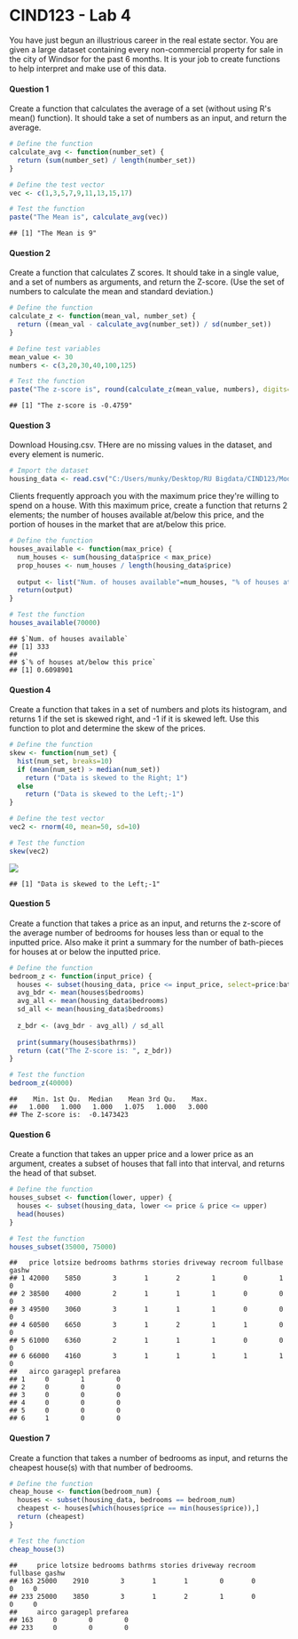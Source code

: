 CIND123 - Lab 4
================

You have just begun an illustrious career in the real estate sector. You are given a large dataset containing every non-commercial property for sale in the city of Windsor for the past 6 months. It is your job to create functions to help interpret and make use of this data.

#### Question 1

Create a function that calculates the average of a set (without using R's mean() function). It should take a set of numbers as an input, and return the average.

``` r
# Define the function
calculate_avg <- function(number_set) {
  return (sum(number_set) / length(number_set))
}

# Define the test vector
vec <- c(1,3,5,7,9,11,13,15,17)

# Test the function
paste("The Mean is", calculate_avg(vec))
```

    ## [1] "The Mean is 9"

#### Question 2

Create a function that calculates Z scores. It should take in a single value, and a set of numbers as arguments, and return the Z-score. (Use the set of numbers to calculate the mean and standard deviation.)

``` r
# Define the function
calculate_z <- function(mean_val, number_set) {
  return ((mean_val - calculate_avg(number_set)) / sd(number_set))
}

# Define test variables
mean_value <- 30
numbers <- c(3,20,30,40,100,125)

# Test the function
paste("The z-score is", round(calculate_z(mean_value, numbers), digits=4))
```

    ## [1] "The z-score is -0.4759"

#### Question 3

Download Housing.csv. THere are no missing values in the dataset, and every element is numeric.

``` r
# Import the dataset
housing_data <- read.csv("C:/Users/munky/Desktop/RU Bigdata/CIND123/Module 4/Lab 4/housing.csv")
```

Clients frequently approach you with the maximum price they're willing to spend on a house. With this maximum price, create a function that returns 2 elements; the number of houses available at/below this price, and the portion of houses in the market that are at/below this price.

``` r
# Define the function
houses_available <- function(max_price) {
  num_houses <- sum(housing_data$price < max_price)
  prop_houses <- num_houses / length(housing_data$price)
  
  output <- list("Num. of houses available"=num_houses, "% of houses at/below this price"=prop_houses)
  return(output)
}

# Test the function
houses_available(70000)
```

    ## $`Num. of houses available`
    ## [1] 333
    ## 
    ## $`% of houses at/below this price`
    ## [1] 0.6098901

#### Question 4

Create a function that takes in a set of numbers and plots its histogram, and returns 1 if the set is skewed right, and -1 if it is skewed left. Use this function to plot and determine the skew of the prices.

``` r
# Define the function
skew <- function(num_set) {
  hist(num_set, breaks=10)
  if (mean(num_set) > median(num_set))
    return ("Data is skewed to the Right; 1")
  else
    return ("Data is skewed to the Left;-1")
}

# Define the test vector
vec2 <- rnorm(40, mean=50, sd=10)

# Test the function
skew(vec2)
```

<img src="http://i.imgur.com/n7ziK9u.png" style="display: block; margin: auto;" />

    ## [1] "Data is skewed to the Left;-1"

#### Question 5

Create a function that takes a price as an input, and returns the z-score of the average number of bedrooms for houses less than or equal to the inputted price. Also make it print a summary for the number of bath-pieces for houses at or below the inputted price.

``` r
# Define the function
bedroom_z <- function(input_price) {
  houses <- subset(housing_data, price <= input_price, select=price:bathrms)
  avg_bdr <- mean(houses$bedrooms)
  avg_all <- mean(housing_data$bedrooms)
  sd_all <- mean(housing_data$bedrooms)
  
  z_bdr <- (avg_bdr - avg_all) / sd_all
  
  print(summary(houses$bathrms))
  return (cat("The Z-score is: ", z_bdr))
}

# Test the function
bedroom_z(40000)
```

    ##    Min. 1st Qu.  Median    Mean 3rd Qu.    Max. 
    ##   1.000   1.000   1.000   1.075   1.000   3.000 
    ## The Z-score is:  -0.1473423

#### Question 6

Create a function that takes an upper price and a lower price as an argument, creates a subset of houses that fall into that interval, and returns the head of that subset.

``` r
# Define the function
houses_subset <- function(lower, upper) {
  houses <- subset(housing_data, lower <= price & price <= upper)
  head(houses)
}

# Test the function
houses_subset(35000, 75000)
```

    ##   price lotsize bedrooms bathrms stories driveway recroom fullbase gashw
    ## 1 42000    5850        3       1       2        1       0        1     0
    ## 2 38500    4000        2       1       1        1       0        0     0
    ## 3 49500    3060        3       1       1        1       0        0     0
    ## 4 60500    6650        3       1       2        1       1        0     0
    ## 5 61000    6360        2       1       1        1       0        0     0
    ## 6 66000    4160        3       1       1        1       1        1     0
    ##   airco garagepl prefarea
    ## 1     0        1        0
    ## 2     0        0        0
    ## 3     0        0        0
    ## 4     0        0        0
    ## 5     0        0        0
    ## 6     1        0        0

#### Question 7

Create a function that takes a number of bedrooms as input, and returns the cheapest house(s) with that number of bedrooms.

``` r
# Define the function
cheap_house <- function(bedroom_num) {
  houses <- subset(housing_data, bedrooms == bedroom_num)
  cheapest <- houses[which(houses$price == min(houses$price)),]
  return (cheapest)
}

# Test the function
cheap_house(3)
```

    ##     price lotsize bedrooms bathrms stories driveway recroom fullbase gashw
    ## 163 25000    2910        3       1       1        0       0        0     0
    ## 233 25000    3850        3       1       2        1       0        0     0
    ##     airco garagepl prefarea
    ## 163     0        0        0
    ## 233     0        0        0
